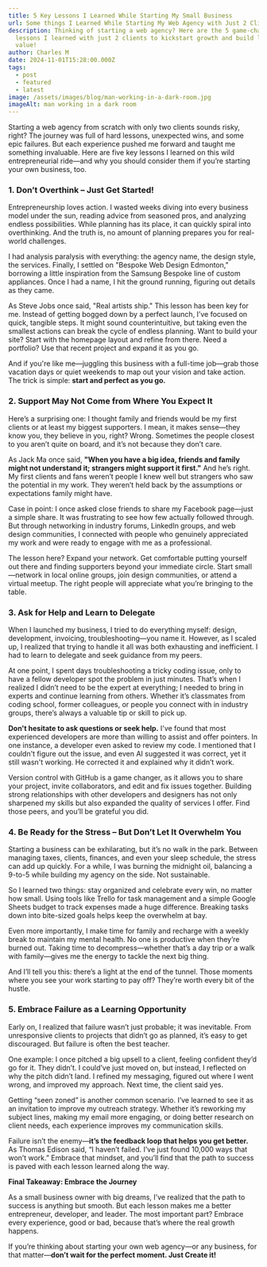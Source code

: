 ```yaml
---
title: 5 Key Lessons I Learned While Starting My Small Business
url: Some things I Learned While Starting My Web Agency with Just 2 Clients
description: Thinking of starting a web agency? Here are the 5 game-changing
  lessons I learned with just 2 clients to kickstart growth and build lasting
  value!
author: Charles M
date: 2024-11-01T15:28:00.000Z
tags:
  - post
  - featured
  - latest
image: /assets/images/blog/man-working-in-a-dark-room.jpg
imageAlt: man working in a dark room
---
```

Starting a web agency from scratch with only two clients sounds risky, right? The journey was full of hard lessons, unexpected wins, and some epic failures. But each experience pushed me forward and taught me something invaluable. Here are five key lessons I learned on this wild entrepreneurial ride—and why you should consider them if you’re starting your own business, too.

<h3>1. Don’t Overthink – Just Get Started!</h3>

Entrepreneurship loves action. I wasted weeks diving into every business model under the sun, reading advice from seasoned pros, and analyzing endless possibilities. While planning has its place, it can quickly spiral into overthinking. And the truth is, no amount of planning prepares you for real-world challenges.

I had analysis paralysis with everything: the agency name, the design style, the services. Finally, I settled on "Bespoke Web Design Edmonton," borrowing a little inspiration from the Samsung Bespoke line of custom appliances. Once I had a name, I hit the ground running, figuring out details as they came.

As Steve Jobs once said, "Real artists ship." This lesson has been key for me. Instead of getting bogged down by a perfect launch, I’ve focused on quick, tangible steps. It might sound counterintuitive, but taking even the smallest actions can break the cycle of endless planning. Want to build your site? Start with the homepage layout and refine from there. Need a portfolio? Use that recent project and expand it as you go.

And if you're like me—juggling this business with a full-time job—grab those vacation days or quiet weekends to map out your vision and take action. The trick is simple: **start and perfect as you go.**

<h3>2. Support May Not Come from Where You Expect It</h3>

Here’s a surprising one: I thought family and friends would be my first clients or at least my biggest supporters. I mean, it makes sense—they know you, they believe in you, right? Wrong. Sometimes the people closest to you aren’t quite on board, and it’s not because they don’t care.

As Jack Ma once said, **"When you have a big idea, friends and family might not understand it; strangers might support it first."** And he’s right. My first clients and fans weren’t people I knew well but strangers who saw the potential in my work. They weren’t held back by the assumptions or expectations family might have.

Case in point: I once asked close friends to share my Facebook page—just a simple share. It was frustrating to see how few actually followed through. But through networking in industry forums, LinkedIn groups, and web design communities, I connected with people who genuinely appreciated my work and were ready to engage with me as a professional.

The lesson here? Expand your network. Get comfortable putting yourself out there and finding supporters beyond your immediate circle. Start small—network in local online groups, join design communities, or attend a virtual meetup. The right people will appreciate what you’re bringing to the table.

<h3>3. Ask for Help and Learn to Delegate</h3> 

When I launched my business, I tried to do everything myself: design, development, invoicing, troubleshooting—you name it. However, as I scaled up, I realized that trying to handle it all was both exhausting and inefficient. I had to learn to delegate and seek guidance from my peers.

At one point, I spent days troubleshooting a tricky coding issue, only to have a fellow developer spot the problem in just minutes. That’s when I realized I didn’t need to be the expert at everything; I needed to bring in experts and continue learning from others. Whether it’s classmates from coding school, former colleagues, or people you connect with in industry groups, there’s always a valuable tip or skill to pick up.

**Don't hesitate to ask questions or seek help.** I've found that most experienced developers are more than willing to assist and offer pointers. In one instance, a developer even asked to review my code. I mentioned that I couldn't figure out the issue, and even AI suggested it was correct, yet it still wasn't working. He corrected it and explained why it didn’t work.

Version control with GitHub is a game changer, as it allows you to share your project, invite collaborators, and edit and fix issues together. Building strong relationships with other developers and designers has not only sharpened my skills but also expanded the quality of services I offer. Find those peers, and you’ll be grateful you did.

<h3>4. Be Ready for the Stress – But Don’t Let It Overwhelm You</h3>

Starting a business can be exhilarating, but it’s no walk in the park. Between managing taxes, clients, finances, and even your sleep schedule, the stress can add up quickly. For a while, I was burning the midnight oil, balancing a 9-to-5 while building my agency on the side. Not sustainable.

So I learned two things: stay organized and celebrate every win, no matter how small. Using tools like Trello for task management and a simple Google Sheets budget to track expenses made a huge difference. Breaking tasks down into bite-sized goals helps keep the overwhelm at bay.

Even more importantly, I make time for family and recharge with a weekly break to maintain my mental health. No one is productive when they’re burned out. Taking time to decompress—whether that’s a day trip or a walk with family—gives me the energy to tackle the next big thing.

And I’ll tell you this: there’s a light at the end of the tunnel. Those moments where you see your work starting to pay off? They’re worth every bit of the hustle.

<h3>5. Embrace Failure as a Learning Opportunity</h3>

Early on, I realized that failure wasn’t just probable; it was inevitable. From unresponsive clients to projects that didn’t go as planned, it’s easy to get discouraged. But failure is often the best teacher.

One example: I once pitched a big upsell to a client, feeling confident they’d go for it. They didn’t. I could’ve just moved on, but instead, I reflected on why the pitch didn’t land. I refined my messaging, figured out where I went wrong, and improved my approach. Next time, the client said yes.

Getting “seen zoned” is another common scenario. I’ve learned to see it as an invitation to improve my outreach strategy. Whether it’s reworking my subject lines, making my email more engaging, or doing better research on client needs, each experience improves my communication skills.

Failure isn’t the enemy—**it’s the feedback loop that helps you get better.** As Thomas Edison said, “I haven’t failed. I’ve just found 10,000 ways that won’t work.” Embrace that mindset, and you’ll find that the path to success is paved with each lesson learned along the way.

**Final Takeaway: Embrace the Journey**

As a small business owner with big dreams, I’ve realized that the path to success is anything but smooth. But each lesson makes me a better entrepreneur, developer, and leader. The most important part? Embrace every experience, good or bad, because that’s where the real growth happens.

If you’re thinking about starting your own web agency—or any business, for that matter—**don’t wait for the perfect moment. Just Create it!**
